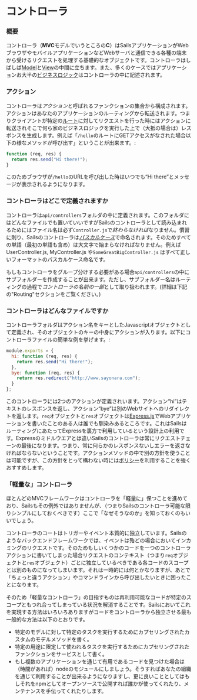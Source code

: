 # コントローラ

### 概要

コントローラ（**MVC**モデルでいうところの**C**）はSailsアプリケーションがWebブラウザやモバイルアプリケーションなどWebサーバと通信できる各種の端末から受けるリクエストを処理する基礎的なオブジェクトです。コントローラはしばしば[Model](http://sailsjs.org/documentation/concepts/ORM/Models.html)と[View](http://sailsjs.org/documentation/concepts/Views)の中間に立ちます。また、多くのケースではアプリケーションお大半の[ビジネスロジック](http://en.wikipedia.org/wiki/Business_logic)はコントローラの中に記述されます。

### アクション
コントローラは*アクション*と呼ばれるファンクションの集合から構成されます。アクションはあなたのアプリケーションのルーティングから転送されます。つまりクライアントが特定の[ルート](http://sailsjs.org/documentation/concepts/Routes)に対してリクエストを行った時にはアクションに転送されそこで何ら家のビジネスロジックを実行した上で（大抵の場合は）レスポンスを生成します。例えば「`/hello`のルートにGETアクセスがなされた場合以下の様なメソッドが呼び出す」ということが出来ます。:

```javascript
function (req, res) {
  return res.send("Hi there!");
}
```

このためブラウザが`/hello`のURLを呼び出した時はいつでも&ldquo;Hi there&rdquo;とメッセージが表示されるようになります。

### コントローラはどこで定義されますか
コントローラは`api/controllers`フォルダの中に定義されます。このフォルダにはどんなファイルでも置いていいですがSailsのコントローラとして読み込まれるためにはファイル名は必ず`Controller.js`で*終わらなければ*なりません。慣習に則り、Sailsのコントローラは[*パスカルケース*](http://c2.com/cgi/wiki?PascalCase)で命名されます。そのためすべての単語（最初の単語も含め）は大文字で始まらなければなりません。例えばUserController.js, MyController.js や`SomeGreatBigController.js` はすべて正しいフォーマットのパスカルケース命名です。

もしもコントローラをグループ分けする必要がある場合`api/controllers`の中にサブフォルダーを作成することが出来ます。ただし、サブフォルダー名はルーティングの過程で*コントローラの名前の一部*として取り扱われます。(詳細は下記の"Routing"セクションをご覧ください。)

### コントローラはどんなファイルですか
コントローラフォルダはアクション名をキーとしたJavascriptオブジェクトとして定義され、そのオブジェクトのキーの中身にアクションが入ります。以下にコントローラファイルの簡単な例を挙げます。:

```javascript
module.exports = {
  hi: function (req, res) {
    return res.send("Hi there!");
  },
  bye: function (req, res) {
    return res.redirect("http://www.sayonara.com");
  }
};
```

このコントローラには2つのアクションが定義されいます。アクション&ldquo;hi&rdquo;はテキストのレスポンスを返し、アクション&ldquo;bye&rdquo;は別のWebサイトへのリダイレクトを返します。`req`オブジェクトと`res`オブジェクトは[Express.js](https://github.com/expressjs)でWebアプリケーションを書いたことのある人は誰でも馴染みあるところです。これはSailsはルーティングにあたってExpressを裏方で利用しているという設計上の利用です。Expressのミドルウエアとは違いSailsのコントローラは常にリクエストチェーンの最後になります。つまり、常に何らかのレスポンスないしエラーを返さなければならないということです。アクションメソッドの中で別の方針を使うことは可能ですが、この方針をとって構わない時には[ポリシー](http://sailsjs.org/documentation/concepts/Policies)を利用することを強くおすすめします。




### 「軽量な」コントローラ

ほとんどのMVCフレームワークはコントローラを「軽量に」保つことを進めており、Sailsもその例外ではありませんが、（つまりSailsのコントローラ可能な限りシンプルにしておくべきです）ここで「なぜそうなのか」を知っておくのもいいでしょう。

コントローラのコートはトリガーやイベント本質的に独立しています。Sailsのようなバックエンドフレームワークでは、イベントは殆どの場合においてインカミングのリクエストです。そのためもしいくつかのコードを一つのコントローラアクションに書いてしまった場合リクエストのコンテキスト（つまり`req`オブジェクトと`res`オブジェクト）ごとに独立しているべきである各コードのスコープとは別のものになってしまいます。それは一時的には何とかなりますが、あとで「ちょっと違うアクション」やコマンドラインから呼び出したいときに困ったことになります。

そのため「軽量なコントローラ」の目指すものは再利用可能なコードが特定のスコープともつれ合ってしまっている状況を解消することです。Sailsにおいてこれを実現する方法はいろいろありますがコードをコントローラから独立させる最も一般的な方法は以下のとおりです。

+ 特定のモデルに対して特定のタスクを実行するためにカプセリングされたカスタムのモデルメソッドを書く。
+ 特定の用途に限定して使われるタスクを実行するためにカプセリングされたファンクションをサービスとして書く。
+ もし複数のアプリケーションを通じて有用であるコードを見つけた場合は（時間があれば）nodeのモジュールにしましょう。そうすればあなたの組織を通じて利用することが出来るようになりますし、更に良いこととしてはもしそれをnpmとしてオープンソースで公開すれば誰かが使ってくれたり、メンテナンスを手伝ってくれたりします。


<docmeta name="uniqueID" value="Controllers464694">
<docmeta name="displayName" value="Controllers">
